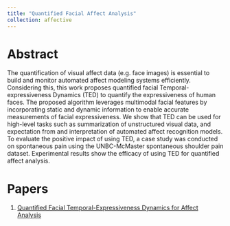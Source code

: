```yaml
---
title: "Quantified Facial Affect Analysis"
collection: affective
---
```


# Abstract
The quantification of visual affect data (e.g. face images) is essential to build and monitor automated affect modeling systems efficiently. Considering this, this work proposes quantified facial Temporal-expressiveness Dynamics (TED) to quantify the expressiveness of human faces. The proposed algorithm leverages multimodal facial features by incorporating static and dynamic information to enable accurate measurements of facial expressiveness. We show that TED can be used for high-level tasks such as summarization of unstructured visual data, and expectation from and interpretation of automated affect recognition models. To evaluate the positive impact of using TED, a case study was conducted on spontaneous pain using the UNBC-McMaster spontaneous shoulder pain dataset. Experimental results show the efficacy of using TED for quantified affect analysis.

# Papers
1. [Quantified Facial Temporal-Expressiveness Dynamics for Affect Analysis](/files/TED_ICPR_2020.pdf)